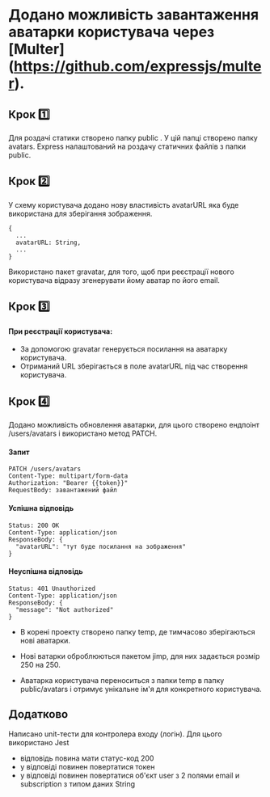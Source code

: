 # Додано можливість завантаження аватарки користувача через [Multer] (https://github.com/expressjs/multer).

## Крок 1️⃣

Для роздачі статики створено папку public . У цій папці створено папку avatars. Express  налаштований на роздачу статичних файлів з папки public.

## Крок 2️⃣

У схему користувача додано нову властивість avatarURL яка буде використана для зберігання зображення.

```
{
  ...
  avatarURL: String,
  ...
}
```

Використано пакет gravatar, для того, щоб при реєстрації нового користувача відразу згенерувати йому аватар по його email.

## Крок 3️⃣

#### При реєстрації користувача:

- За допомогою gravatar генерується посилання на аватарку користувача.
- Отриманий URL зберігається в поле avatarURL під час створення користувача.

## Крок 4️⃣

Додано можливість обновлення аватарки, для цього створено ендпоінт /users/avatars і використано метод PATCH.

#### Запит

```
PATCH /users/avatars
Content-Type: multipart/form-data
Authorization: "Bearer {{token}}"
RequestBody: завантажений файл
```

#### Успішна відповідь

```
Status: 200 OK
Content-Type: application/json
ResponseBody: {
  "avatarURL": "тут буде посилання на зображення"
}
```

#### Неуспішна відповідь

```
Status: 401 Unauthorized
Content-Type: application/json
ResponseBody: {
  "message": "Not authorized"
}
```

- В корені проекту створено папку temp, де тимчасово зберігаються нові аватарки.

- Нові ватарки оброблюються пакетом jimp, для них задається розмір 250 на 250.

- Аватарка користувача переноситься з папки temp в папку public/avatars і отримує унікальне ім'я для конкретного користувача.

## Додатково

Написано unit-тести для контролера входу (логін). Для цього використано Jest

- відповідь повина мати статус-код 200
- у відповіді повинен повертатися токен
- у відповіді повинен повертатися об'єкт user з 2 полями email и subscription з типом даних String
